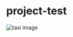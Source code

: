 # project-test
![taxi image](https://lh3.googleusercontent.com/proxy/C9Ug3_-5S1BM8XVniYMfEHzng7lCqppFbbrwAchAKjnB7yFga8ktb_GG0QI5LMALnVddmXnqV6ZU1kzF7Q)
